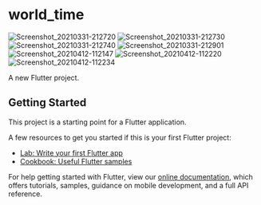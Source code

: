 # world_time

![Screenshot_20210331-212720](https://user-images.githubusercontent.com/62157938/114399231-5a32f780-9ba9-11eb-9e8c-8b9b2c6d4460.jpg)
![Screenshot_20210331-212730](https://user-images.githubusercontent.com/62157938/114399243-5ef7ab80-9ba9-11eb-8d1e-ec9bea1a3363.jpg)
![Screenshot_20210331-212740](https://user-images.githubusercontent.com/62157938/114399252-6028d880-9ba9-11eb-9e0a-d25f79e938d6.jpg)
![Screenshot_20210331-212901](https://user-images.githubusercontent.com/62157938/114399261-63bc5f80-9ba9-11eb-8aa3-efd6bef4c99d.jpg)
![Screenshot_20210412-112147](https://user-images.githubusercontent.com/62157938/114399264-6454f600-9ba9-11eb-9c72-e07d2acec75d.jpg)
![Screenshot_20210412-112220](https://user-images.githubusercontent.com/62157938/114399268-66b75000-9ba9-11eb-95b3-ad3a033b9f66.jpg)
![Screenshot_20210412-112234](https://user-images.githubusercontent.com/62157938/114399277-68811380-9ba9-11eb-9fb8-ce120ff8141b.jpg)

A new Flutter project.

## Getting Started

This project is a starting point for a Flutter application.

A few resources to get you started if this is your first Flutter project:

- [Lab: Write your first Flutter app](https://flutter.dev/docs/get-started/codelab)
- [Cookbook: Useful Flutter samples](https://flutter.dev/docs/cookbook)

For help getting started with Flutter, view our
[online documentation](https://flutter.dev/docs), which offers tutorials,
samples, guidance on mobile development, and a full API reference.

